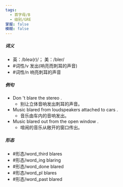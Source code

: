 ```yaml
---
tags:
  - 首字母/B
  - 级别/GRE
掌握: false
模糊: false
---
```

##### 词义
- 英：/bleə(r)/； 美：/bler/
- #词性/v  发出(响亮而刺耳的声音)
- #词性/n  响亮刺耳的声音
##### 例句
- Don 't blare the stereo .
	- 别让立体音响发出刺耳的声音。
- Music blared from loudspeakers attached to cars .
	- 音乐由车内的音响发出。
- Music blared out from the open window .
	- 喧闹的音乐从敞开的窗口传出。
##### 形态
- #形态/word_third blares
- #形态/word_ing blaring
- #形态/word_done blared
- #形态/word_pl blares
- #形态/word_past blared
